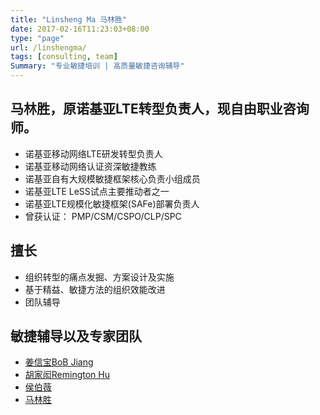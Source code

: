 ```yaml
---
title: "Linsheng Ma 马林胜"
date: 2017-02-16T11:23:03+08:00
type: "page"
url: /linshengma/
tags: [consulting, team]
Summary: "专业敏捷培训 | 高质量敏捷咨询辅导"
---
```


## 马林胜，原诺基亚LTE转型负责人，现自由职业咨询师。

- 诺基亚移动网络LTE研发转型负责人
- 诺基亚移动网络认证资深敏捷教练
- 诺基亚自有大规模敏捷框架核心负责小组成员
- 诺基亚LTE LeSS试点主要推动者之一
- 诺基亚LTE规模化敏捷框架(SAFe)部署负责人
- 曾获认证： PMP/CSM/CSPO/CLP/SPC

## 擅长

- 组织转型的痛点发掘、方案设计及实施
- 基于精益、敏捷方法的组织效能改进
- 团队辅导

## 敏捷辅导以及专家团队

- [姜信宝BoB Jiang](/me)
- [胡家闳Remington Hu](/remington.html)
- [侯伯薇](https://cn.linkedin.com/in/houbowei)
- [马林胜](/linsheng.html)

